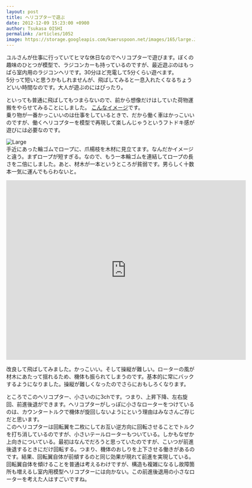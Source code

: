 ```yaml
---
layout: post
title: ヘリコプターで遊ぶ
date: 2012-12-09 15:23:00 +0900
author: Tsukasa OISHI
permalink: /articles/1052
image: https://storage.googleapis.com/kaeruspoon.net/images/165/large.JPG?1355034205
---
```



ユルさんが仕事に行っていてヒマな休日なのでヘリコプターで遊びます。ぼくの趣味のひとつが模型で、ラジコンカーも持っているのですが、最近遊ぶのはもっぱら室内用のラジコンヘリです。30分ほど充電して5分くらい遊べます。  
5分って短いと思うかもしれませんが、飛ばしてみると一息入れたくなるちょうどいい時間なのです。大人が遊ぶのにはぴったり。  

といっても普通に飛ばしてもつまらないので、前から想像だけはしていた荷物運搬をやらせてみることにしました。 [こんなイメージ](https://www.google.co.jp/search?q=ヘリコプター　荷物　運搬&tbm=isch)です。  
乗り物が一番かっこいいのは仕事をしているときで、だから働く車はかっこいいのですが、働くヘリコプターを模型で再現して楽しんじゃうというフトドキ感が遊びには必要なのです。  

![Large](https://storage.googleapis.com/kaeruspoon.net/images/165/large.JPG?1355034205)  
手近にあった輪ゴムでロープに、爪楊枝を木材に見立てます。なんだかイメージと違う。まずロープが短すぎる。なので、もう一本輪ゴムを連結してロープの長さを二倍にしました。あと、材木が一本というところが貧弱です。男らしく十数本一気に運んでもらわないと。  

<iframe width="640" height="480" src="https://www.youtube.com/embed/TO3PD6FDRmk" frameborder="0" allowfullscreen></iframe>  

改良して飛ばしてみました。かっこいい。そして操縦が難しい。ローターの風が材木にあたって揺れるため、機体も振られてしまうのです。基本的に常にバックするようになりました。操縦が難しくなったのでさらにおもしろくなります。  

ところでこのヘリコプター、小さいのに3chです。つまり、上昇下降、左右旋回、前進後退ができます。ヘリコプターがしっぽに小さなローターをつけているのは、カウンタートルクで機体が旋回しないようにという理由はみなさんご存じだと思います。  
このヘリコプターは回転翼を二枚にしてお互い逆方向に回転させることでトルクを打ち消しているのですが、小さいテールローターもついている。しかもなぜか上向きについている。最初はなんでだろうと思っていたのですが、こいつが前進後退するときにだけ回転する。つまり、機体のおしりを上下させる働きがあるのです。結果、回転翼自体が前傾するのと同じ効果が現れて前進を実現している。回転翼自体を傾けることを普通は考えるわけですが、構造も複雑になるし故障箇所も増えるし室内用模型ヘリコプターには向かない。この前進後退用の小さなローターを考えた人はすごいですね。  

